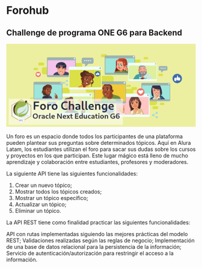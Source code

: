 # **Forohub**
## **Challenge de programa ONE G6 para Backend**
![Banner](assets/Forohub.jpg)

Un foro es un espacio donde todos los participantes de una plataforma pueden plantear sus preguntas sobre determinados tópicos. Aquí en Alura Latam, los estudiantes utilizan el foro para sacar sus dudas sobre los cursos y proyectos en los que participan. Este lugar mágico está lleno de mucho aprendizaje y colaboración entre estudiantes, profesores y moderadores.

La siguiente API tiene las siguientes funcionalidades:

1. Crear un nuevo tópico;
2. Mostrar todos los tópicos creados;
3. Mostrar un tópico específico;
4. Actualizar un tópico;
5. Eliminar un tópico.

La API REST tiene como finalidad practicar las siguientes funcionalidades:

API con rutas implementadas siguiendo las mejores prácticas del modelo REST;
Validaciones realizadas según las reglas de negocio;
Implementación de una base de datos relacional para la persistencia de la información;
Servicio de autenticación/autorización para restringir el acceso a la información.
